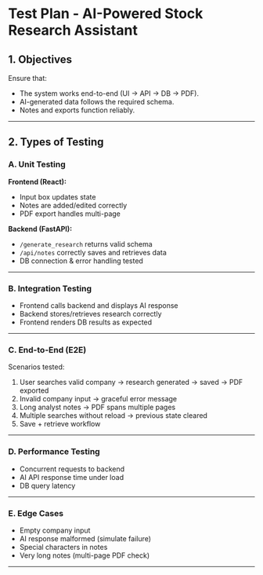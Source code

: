 # Test Plan - AI-Powered Stock Research Assistant

## 1. Objectives
Ensure that:
- The system works end-to-end (UI → API → DB → PDF).
- AI-generated data follows the required schema.
- Notes and exports function reliably.

---

## 2. Types of Testing

### A. Unit Testing
**Frontend (React):**
- Input box updates state
- Notes are added/edited correctly
- PDF export handles multi-page

**Backend (FastAPI):**
- `/generate_research` returns valid schema
- `/api/notes` correctly saves and retrieves data
- DB connection & error handling tested

---

### B. Integration Testing
- Frontend calls backend and displays AI response
- Backend stores/retrieves research correctly
- Frontend renders DB results as expected

---

### C. End-to-End (E2E)
Scenarios tested:
1. User searches valid company → research generated → saved → PDF exported
2. Invalid company input → graceful error message
3. Long analyst notes → PDF spans multiple pages
4. Multiple searches without reload → previous state cleared
5. Save + retrieve workflow

---

### D. Performance Testing
- Concurrent requests to backend
- AI API response time under load
- DB query latency

---

### E. Edge Cases
- Empty company input
- AI response malformed (simulate failure)
- Special characters in notes
- Very long notes (multi-page PDF check)

---
